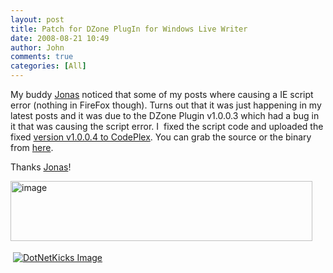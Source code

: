 ```yaml
---
layout: post
title: Patch for DZone PlugIn for Windows Live Writer
date: 2008-08-21 10:49
author: John
comments: true
categories: [All]
---
```

<p>My buddy <a href="http://www.jstawski.com/">Jonas</a> noticed that some of my posts where causing a IE script error (nothing in FireFox though). Turns out that it was just happening in my latest posts and it was due to the DZone Plugin v1.0.0.3 which had a bug in it that was causing the script error. I&#160; fixed the script code and uploaded the fixed <a href="http://www.codeplex.com/wlwplugin4dzone">version v1.0.0.4 to CodePlex</a>. You can grab the source or the binary from <a href="http://www.codeplex.com/wlwplugin4dzone">here</a>.</p>  <p>Thanks <a href="http://www.jstawski.com/">Jonas</a>!</p>  <p></p>  <p></p>  <p></p>  <p><a href="/wp-content/uploads/files/media/image/WindowsLiveWriter/PatchforDZonePlugInforWindowsLiveWriter_974A/image_2.png"><img title="image" style="border-right: 0px; border-top: 0px; border-left: 0px; border-bottom: 0px" height="96" alt="image" src="/wp-content/uploads/files/media/image/WindowsLiveWriter/PatchforDZonePlugInforWindowsLiveWriter_974A/image_thumb.png" width="483" border="0" /></a></p><div class="wlWriterHeaderFooter" style="text-align:left; margin:0px; padding:4px 4px 4px 4px;"><a href="http://www.dotnetkicks.com/kick/?url=/all/patch-for-dzone-plugin-for-windows-live-writer/"><img src="http://www.dotnetkicks.com/Services/Images/KickItImageGenerator.ashx?url=/all/patch-for-dzone-plugin-for-windows-live-writer/&amp;bgcolor=0080C0&amp;fgcolor=FFFFFF&amp;border=000000&amp;cbgcolor=D4E1ED&amp;cfgcolor=000000" alt="DotNetKicks Image" border="0/"></a></div><div class="wlWriterHeaderFooter" style="text-align:left; margin:0px; padding:4px 4px 4px 4px;"><script type="text/javascript"><!-- var dzone_url = '/all/patch-for-dzone-plugin-for-windows-live-writer/'; var dzone_title = 'Patch for DZone PlugIn for Windows Live Writer'; var dzone_blurb = 'Patch for DZone PlugIn for Windows Live Writer'; var dzone_style = '1'; --></script><script language="javascript" src="http://widgets.dzone.com/widgets/zoneit.js"></script> </div>

